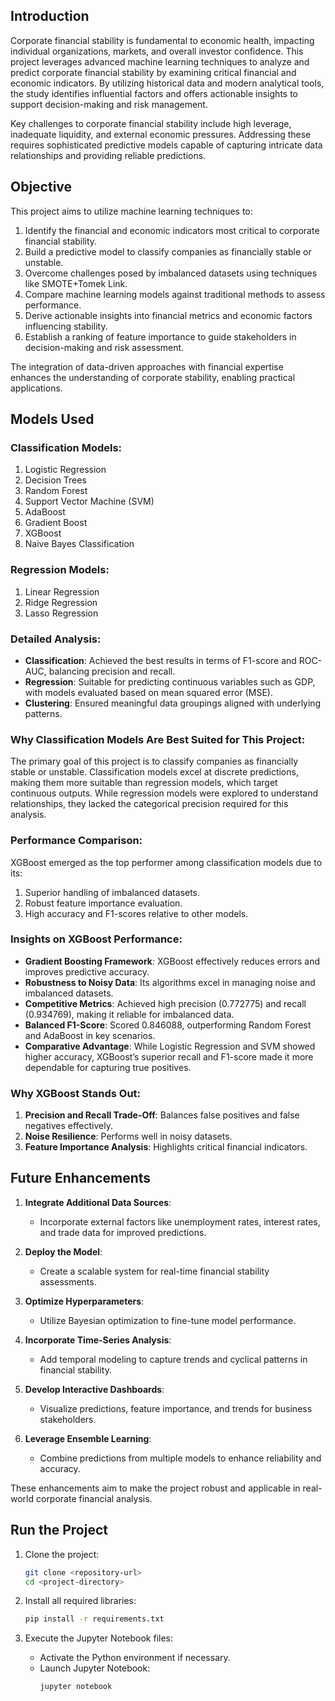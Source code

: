 ## Introduction

Corporate financial stability is fundamental to economic health, impacting individual organizations, markets, and overall investor confidence. This project leverages advanced machine learning techniques to analyze and predict corporate financial stability by examining critical financial and economic indicators. By utilizing historical data and modern analytical tools, the study identifies influential factors and offers actionable insights to support decision-making and risk management.

Key challenges to corporate financial stability include high leverage, inadequate liquidity, and external economic pressures. Addressing these requires sophisticated predictive models capable of capturing intricate data relationships and providing reliable predictions.

## Objective

This project aims to utilize machine learning techniques to:

1. Identify the financial and economic indicators most critical to corporate financial stability.
2. Build a predictive model to classify companies as financially stable or unstable.
3. Overcome challenges posed by imbalanced datasets using techniques like SMOTE+Tomek Link.
4. Compare machine learning models against traditional methods to assess performance.
5. Derive actionable insights into financial metrics and economic factors influencing stability.
6. Establish a ranking of feature importance to guide stakeholders in decision-making and risk assessment.

The integration of data-driven approaches with financial expertise enhances the understanding of corporate stability, enabling practical applications.

## Models Used

### Classification Models:
1. Logistic Regression
2. Decision Trees
3. Random Forest
4. Support Vector Machine (SVM)
5. AdaBoost
6. Gradient Boost
7. XGBoost
8. Naive Bayes Classification

### Regression Models:
1. Linear Regression
2. Ridge Regression
3. Lasso Regression

### Detailed Analysis:
- **Classification**: Achieved the best results in terms of F1-score and ROC-AUC, balancing precision and recall.
- **Regression**: Suitable for predicting continuous variables such as GDP, with models evaluated based on mean squared error (MSE).
- **Clustering**: Ensured meaningful data groupings aligned with underlying patterns.

### Why Classification Models Are Best Suited for This Project:
The primary goal of this project is to classify companies as financially stable or unstable. Classification models excel at discrete predictions, making them more suitable than regression models, which target continuous outputs. While regression models were explored to understand relationships, they lacked the categorical precision required for this analysis.

### Performance Comparison:
XGBoost emerged as the top performer among classification models due to its:
1. Superior handling of imbalanced datasets.
2. Robust feature importance evaluation.
3. High accuracy and F1-scores relative to other models.

### Insights on XGBoost Performance:

- **Gradient Boosting Framework**: XGBoost effectively reduces errors and improves predictive accuracy.
- **Robustness to Noisy Data**: Its algorithms excel in managing noise and imbalanced datasets.
- **Competitive Metrics**: Achieved high precision (0.772775) and recall (0.934769), making it reliable for imbalanced data.
- **Balanced F1-Score**: Scored 0.846088, outperforming Random Forest and AdaBoost in key scenarios.
- **Comparative Advantage**: While Logistic Regression and SVM showed higher accuracy, XGBoost’s superior recall and F1-score made it more dependable for capturing true positives.

### Why XGBoost Stands Out:
1. **Precision and Recall Trade-Off**: Balances false positives and false negatives effectively.
2. **Noise Resilience**: Performs well in noisy datasets.
3. **Feature Importance Analysis**: Highlights critical financial indicators.

## Future Enhancements

1. **Integrate Additional Data Sources**:
   - Incorporate external factors like unemployment rates, interest rates, and trade data for improved predictions.

2. **Deploy the Model**:
   - Create a scalable system for real-time financial stability assessments.

3. **Optimize Hyperparameters**:
   - Utilize Bayesian optimization to fine-tune model performance.

4. **Incorporate Time-Series Analysis**:
   - Add temporal modeling to capture trends and cyclical patterns in financial stability.

5. **Develop Interactive Dashboards**:
   - Visualize predictions, feature importance, and trends for business stakeholders.

6. **Leverage Ensemble Learning**:
   - Combine predictions from multiple models to enhance reliability and accuracy.

These enhancements aim to make the project robust and applicable in real-world corporate financial analysis.

## Run the Project

1. Clone the project:
   ```bash
   git clone <repository-url>
   cd <project-directory>
   ```

2. Install all required libraries:
   ```bash
   pip install -r requirements.txt
   ```

3. Execute the Jupyter Notebook files:
   - Activate the Python environment if necessary.
   - Launch Jupyter Notebook:
     ```bash
     jupyter notebook
     ```

